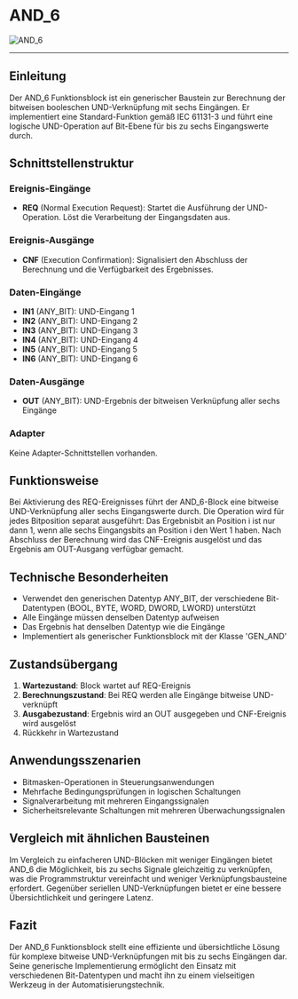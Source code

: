 # AND_6

![AND_6](https://user-images.githubusercontent.com/116869307/214143980-5f9fcd38-c66e-4627-9ad6-6695d954dd53.png)

* * * * * * * * * *
## Einleitung
Der AND_6 Funktionsblock ist ein generischer Baustein zur Berechnung der bitweisen booleschen UND-Verknüpfung mit sechs Eingängen. Er implementiert eine Standard-Funktion gemäß IEC 61131-3 und führt eine logische UND-Operation auf Bit-Ebene für bis zu sechs Eingangswerte durch.

## Schnittstellenstruktur

### **Ereignis-Eingänge**
- **REQ** (Normal Execution Request): Startet die Ausführung der UND-Operation. Löst die Verarbeitung der Eingangsdaten aus.

### **Ereignis-Ausgänge**
- **CNF** (Execution Confirmation): Signalisiert den Abschluss der Berechnung und die Verfügbarkeit des Ergebnisses.

### **Daten-Eingänge**
- **IN1** (ANY_BIT): UND-Eingang 1
- **IN2** (ANY_BIT): UND-Eingang 2  
- **IN3** (ANY_BIT): UND-Eingang 3
- **IN4** (ANY_BIT): UND-Eingang 4
- **IN5** (ANY_BIT): UND-Eingang 5
- **IN6** (ANY_BIT): UND-Eingang 6

### **Daten-Ausgänge**
- **OUT** (ANY_BIT): UND-Ergebnis der bitweisen Verknüpfung aller sechs Eingänge

### **Adapter**
Keine Adapter-Schnittstellen vorhanden.

## Funktionsweise
Bei Aktivierung des REQ-Ereignisses führt der AND_6-Block eine bitweise UND-Verknüpfung aller sechs Eingangswerte durch. Die Operation wird für jedes Bitposition separat ausgeführt: Das Ergebnisbit an Position i ist nur dann 1, wenn alle sechs Eingangsbits an Position i den Wert 1 haben. Nach Abschluss der Berechnung wird das CNF-Ereignis ausgelöst und das Ergebnis am OUT-Ausgang verfügbar gemacht.

## Technische Besonderheiten
- Verwendet den generischen Datentyp ANY_BIT, der verschiedene Bit-Datentypen (BOOL, BYTE, WORD, DWORD, LWORD) unterstützt
- Alle Eingänge müssen denselben Datentyp aufweisen
- Das Ergebnis hat denselben Datentyp wie die Eingänge
- Implementiert als generischer Funktionsblock mit der Klasse 'GEN_AND'

## Zustandsübergang
1. **Wartezustand**: Block wartet auf REQ-Ereignis
2. **Berechnungszustand**: Bei REQ werden alle Eingänge bitweise UND-verknüpft
3. **Ausgabezustand**: Ergebnis wird an OUT ausgegeben und CNF-Ereignis wird ausgelöst
4. Rückkehr in Wartezustand

## Anwendungsszenarien
- Bitmasken-Operationen in Steuerungsanwendungen
- Mehrfache Bedingungsprüfungen in logischen Schaltungen
- Signalverarbeitung mit mehreren Eingangssignalen
- Sicherheitsrelevante Schaltungen mit mehreren Überwachungssignalen

## Vergleich mit ähnlichen Bausteinen
Im Vergleich zu einfacheren UND-Blöcken mit weniger Eingängen bietet AND_6 die Möglichkeit, bis zu sechs Signale gleichzeitig zu verknüpfen, was die Programmstruktur vereinfacht und weniger Verknüpfungsbausteine erfordert. Gegenüber seriellen UND-Verknüpfungen bietet er eine bessere Übersichtlichkeit und geringere Latenz.

## Fazit
Der AND_6 Funktionsblock stellt eine effiziente und übersichtliche Lösung für komplexe bitweise UND-Verknüpfungen mit bis zu sechs Eingängen dar. Seine generische Implementierung ermöglicht den Einsatz mit verschiedenen Bit-Datentypen und macht ihn zu einem vielseitigen Werkzeug in der Automatisierungstechnik.
